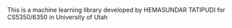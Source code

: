 This is a machine learning library developed by HEMASUNDAR TATIPUDI for CS5350/6350 in University of Utah
